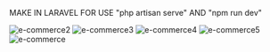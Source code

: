 MAKE IN LARAVEL 
FOR USE "php artisan serve" AND "npm run dev"


![e-commerce2](https://github.com/astrokke/E-commerce/assets/145656139/87bcdd1e-2d6f-4152-b291-4ca3279d13ed)
![e-commerce3](https://github.com/astrokke/E-commerce/assets/145656139/ce575a74-617d-45ec-8c03-c5ee4be4d916)
![e-commerce4](https://github.com/astrokke/E-commerce/assets/145656139/d29843a7-4efe-40ab-ae13-f7de9f844fb2)
![e-commerce5](https://github.com/astrokke/E-commerce/assets/145656139/6364a7ed-42cb-44fb-a9ca-f787b48df171)
![e-commerce](https://github.com/astrokke/E-commerce/assets/145656139/7537e1d0-5989-43be-94ab-3a8874b19905)
